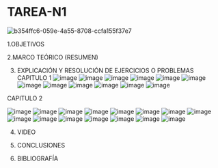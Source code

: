 # TAREA-N1

![b354ffc6-059e-4a55-8708-ccfa155f37e7](https://user-images.githubusercontent.com/117045943/200974206-83588d99-772c-4536-9f34-44e752771598.jpg)

1.OBJETIVOS

2.MARCO TEÓRICO (RESUMEN)

3. EXPLICACIÓN Y RESOLUCIÓN DE EJERCICIOS O PROBLEMAS
CAPITULO 1
![image](https://user-images.githubusercontent.com/117045943/200975714-f93d881b-39a6-4b38-881f-2223615599c2.png)
![image](https://user-images.githubusercontent.com/117045943/200975870-6be92749-a014-404f-bfde-33fb4d10dcd0.png)
![image](https://user-images.githubusercontent.com/117045943/200976079-ed70dba3-3486-4531-85f6-bf8df387e0e3.png)
![image](https://user-images.githubusercontent.com/117045943/200976141-aabcc478-0f65-47ea-9200-c7dc39a06ab7.png)
![image](https://user-images.githubusercontent.com/117045943/200976260-fe450e02-9dcb-4679-bf5e-3b7c9161bcd6.png)
![image](https://user-images.githubusercontent.com/117045943/200976413-11625079-3805-406c-9c7b-6ab4f4e2c632.png)
![image](https://user-images.githubusercontent.com/117045943/200976639-8d4128e3-e96d-4555-a4fa-8f1c6d6c87f2.png)
![image](https://user-images.githubusercontent.com/117045943/200976698-8549a48d-b6cb-4633-b517-c5984fb1130f.png)
![image](https://user-images.githubusercontent.com/117045943/200976891-883221d5-9454-446e-9cbb-b0b81e4ed969.png)
![image](https://user-images.githubusercontent.com/117045943/200976926-ebb9da17-2d3a-4ec5-b1c2-dc88c2ac5698.png)
![image](https://user-images.githubusercontent.com/117045943/200977074-1d816bbf-f39f-4356-bc71-8459c6122ebf.png)
![image](https://user-images.githubusercontent.com/117045943/200977123-d0bc55c4-40b8-41cc-a47f-1a0ba406f126.png)

CAPITULO 2

![image](https://user-images.githubusercontent.com/117045943/200977408-ceebeb31-ce20-4e20-8d1e-ae1ba12aa930.png)
![image](https://user-images.githubusercontent.com/117045943/200977424-bb00c786-b84c-4e9d-bdc9-3011377fafe2.png)
![image](https://user-images.githubusercontent.com/117045943/201444655-f6930190-6f48-42d1-adf2-f100f5173f8c.png)
![image](https://user-images.githubusercontent.com/117045943/201444825-b6f9509f-bd6d-442e-a64b-882ca4d189b9.png)
![image](https://user-images.githubusercontent.com/117045943/201444841-391c7559-c2d8-4bc7-94de-fd5068f4c0dc.png)
![image](https://user-images.githubusercontent.com/117045943/201444849-bf28fbdd-7f95-413a-80b5-68e2d9c5fe6e.png)
![image](https://user-images.githubusercontent.com/117045943/201444856-b852ea7d-11d8-4b75-9c0e-68735b7e582b.png)
![image](https://user-images.githubusercontent.com/117045943/201444869-85f8722c-9c89-4175-be0d-b7968e635df2.png)
![image](https://user-images.githubusercontent.com/117045943/201444877-e9585fe7-1040-48ff-b0df-60ed129f3859.png)
![image](https://user-images.githubusercontent.com/117045943/201444889-23544bae-5c18-44ac-a3ad-bf6f73676bca.png)
![image](https://user-images.githubusercontent.com/117045943/201444900-ed631ebc-36d1-4f73-a40e-17b3501bc2e1.png)
![image](https://user-images.githubusercontent.com/117045943/201444906-ad1b953b-a451-4c98-9860-4452b679e978.png)
![image](https://user-images.githubusercontent.com/117045943/201444925-49363fe1-3dfc-49f8-924c-60397b0e3fd6.png)
![image](https://user-images.githubusercontent.com/117045943/201444942-9bab949f-1cb9-4af1-abcd-68e755bebc6b.png)
![image](https://user-images.githubusercontent.com/117045943/201444955-4e5bab42-5ffb-4b23-8298-e43f18b5b224.png)


4. VIDEO

5. CONCLUSIONES

6. BIBLIOGRAFÍA

